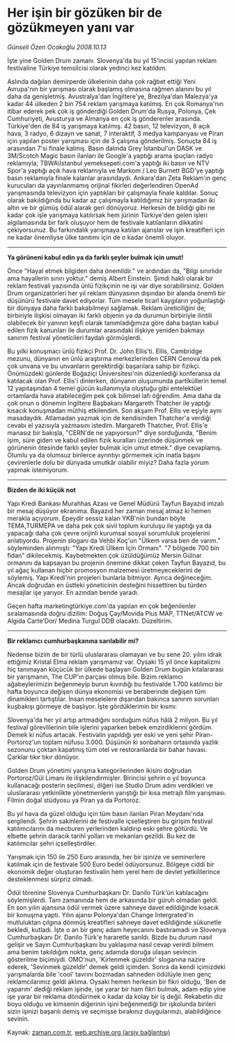 # Her işin bir gözüken bir de gözükmeyen yanı var

*Günseli Özen Ocakoğlu 2008.10.13*

<tr><td class="metin" colspan="2" style="padding-top: 20px; padding-left: 5px; padding-right: 10px;">İşte yine Golden Drum zamanı. Slovenya'da bu yıl 15'incisi yapılan reklam festivaline Türkiye temsilcisi olarak yedinci kez katıldım.</td></tr><tr><td class="metin" colspan="2" style="padding-top: 20px; padding-left: 5px; padding-right: 10px;"><p> Aslında dağılan demirperde ülkelerinin daha çok rağbet ettiği Yeni Avrupa'nın bir yarışması olarak başlamış olmasına rağmen alanını bu yıl daha da genişletmiş. Avustralya'dan İngiltere'ye, Brezilya'dan Malezya'ya kadar 44 ülkeden 2 bin 754 reklam yarışmaya katılmış. En çok Romanya'nın itibar ederek pek çok iş gönderdiği Golden Drum'da Rusya, Polonya, Çek Cumhuriyeti, Avusturya ve Almanya en çok iş gönderenler arasında. Türkiye'den de 84 iş yarışmaya katılmış. 42 basın, 12 televizyon, 8 açık hava, 3 radyo, 6 dizayn ve sanat, 7 interaktif, 3 medya kampanyası ve Piran için yapılan poster yarışması için de 3 çalışma gönderilmiş. Sonuçta 84 iş arasından 7'si finale kalmış. Basın dalında Grey İstanbul'un DASK ve 3M/Scotch Magic basın ilanları ile Google'a yaptığı arama ipuçları radyo reklamıyla; TBWA\İstanbul yemeksepeti.com'a yaptığı iki basın ve NTV Spor'a yaptığı açık hava reklamıyla ve Markom / Leo Burnett BGD'ye yaptığı basın reklamıyla finale kalanlar arasındaydı. Ankara'dan Zeta Reklam'ın genç kurucuları da yayınlanmamış orijinal fikirleri değerlendiren OpenAd yarışmasında televizyon için yaptıkları bir çalışmayla finale kaldılar. Sonuç olarak bakıldığında bu kadar az çalışmayla katıldığımız bir yarışmadan iki altın ve bir gümüş ödül alarak geri dönüyoruz. Herkesin de bildiği gibi ne kadar çok işle yarışmaya katılırsak hem jürinin Türkiye'den gelen işleri algılamasında bir fark oluşuyor hem de festivale katılanların dikkatini çekiyorsunuz. Bu farkındalık yarışmaya katılan ajanslar ve işin kreatifleri için ne kadar önemliyse ülke tanıtımı için de o kadar önemli oluyor. 
<p><hr/>
<p><b>Ya görüneni kabul edin ya da farklı şeyler bulmak için umut!</b>
<p>Önce "Hayal etmek bilgiden daha önemlidir." ve ardından da, "Bilgi sınırlıdır ama hayallerin sınırı yoktur." demiş Albert Einstein. Şimdi haklı olarak bir reklam festivali yazısında ünlü fizikçinin ne işi var diye sorabilirsiniz. Golden Drum organizatörleri her yıl reklam dünyasının dışından bir alanda önemli bir düşünürü festivale davet ediyorlar. Tüm mesele ticarî kaygıların yoğunlaştığı bir dünyaya daha farklı bakabilmeyi sağlamak. Reklam üreticiliğini de; birbiriyle ilişkisi olmayan iki farklı objenin ya da durumun birbiriyle ilintili olabilecek bir yanının keşfi olarak tanımladığımıza göre daha baştan kabul edilen fizik kanunları ile durumlar arasındaki ilişkiye yeniden bakmayı sanırım festival yöneticileri faydalı görmüşlerdi. 
<p> Bu yılki konuşmacı ünlü fizikçi Prof. Dr. John Ellis'ti. Ellis, Cambridge mezunu, dünyanın en ünlü araştırma merkezlerinden CERN Cenova'da pek çok unvana ve bu unvanların gerektirdiği başarılara sahip bir fizikçi. Önümüzdeki günlerde Boğaziçi Üniversitesi'nin düzenlediği konferansa da katılacak olan Prof. Ellis'i dinlerken, dünyanın oluşumunda partiküllerin temel 12 yapıtaşından 4 temel gücün kullanımıyla oluştuğu gibi entelektüel ortamlarda hava atabileceğim pek çok bilimsel lafı öğrendim. Ama daha da çok onun o dönemin İngiltere Başbakanı Margareth Thatcher ile yaptığı kısacık konuşmadan müthiş etkilendim. Son akşam Prof. Ellis ve eşiyle aynı masadaydık. Atlamadan yazmak için de kendisinden Thatcher'a verdiği cevabı el yazısıyla yazmasını istedim. Margareth Thatcher, Prof. Ellis'e manasız bir bakışla, "CERN'de ne yapıyorsun?" diye sorduğunda, "Benim işim, süre giden ve kabul edilen fizik kuralları üzerinde düşünmek ve görünenin ötesinde farklı şeyler bulmak için umut etmek." diye cevaplamış. Olumlu ya da olumsuz binlerce ayrıntıyı görmemek için inatla başını çevirenlerle dolu bir dünyada umutkâr olabilir miyiz? Daha fazla yorum yapmak istemiyorum. 
<p><hr/>
<p><b>Bizden de iki küçük not </b>
<p> Yapı Kredi Bankası Murahhas Azası ve Genel Müdürü Tayfun Bayazıd imzalı bir mesaj düşüyor ekranıma. Bayazıd her zaman mesaj atmaz ki hemen merakla açıyorum. Epeydir sessiz kalan YKB'nin bundan böyle TEMA,TURMEPA ve daha pek çok sivil toplum kuruluşu ile yaptığı ya da yapacağı daha çok çevre orijinli kurumsal sosyal sorumluluk projelerini anlatıyordu. Projenin sloganı da Vehbi Koç'un "Ülkem varsa ben de varım." söyleminden alınmıştı: "Yapı Kredi Ülkem İçin Ormanı". "7 bölgede 700 bin fidan" dikilecekmiş. Kaybetmekten çok üzüldüğümüz Mersin Gülnar ormanını da kapsayan bu projenin önemine dikkat çeken Tayfun Bayazıd, bu yıl ağaç kullanan hiçbir promosyon malzemesi üretmeyeceklerini de söylemiş. Yapı Kredi'nin projeleri bunlarla bitmiyor. Ayrıca değineceğim. Ancak doğrudan en üstteki yöneticinin desteğini hissettiren bu türden mesajlar işe yarıyor. En azından bende yaradı. 
<p> Geçen hafta marketingtürkiye.com'da yapılan en çok beğenilenler sıralamasında doğru dizilim: Doğuş Çay/Movida Plus MAP, TTNet/ATCW ve Algida Carte'Dor/ Medina Turgul DDB olacaktı. Düzeltirim.
<p><hr/>
<p><b>Bir reklamcı cumhurbaşkanına sarılabilir mi?</b>
<p>Nedense bizim de bir türlü uluslararası olamayan ve bu sene 20. yılını idrak ettiğimiz Kristal Elma reklam yarışmamız var. Oysaki 15 yıl önce kapitalizmi hiç tanımayan küçücük bir ülkede başlayan Golden Drum bugün kıtalararası bir yarışmanın, The CUP'ın parçası olmuş bile. Bizim reklamcı ağabeylerimizin beğenmeyip burun kıvırdığı bu festivalde 1.700 katılımcı bir hafta boyunca değişen dünya ekonomisi ve beraberinde değişen tüm dinamikleri tartıştılar. İnsan meselelere dışarıdan bakınca sanırım sorunları kuşbakışı görmeye de başlıyor. İşte gördüklerimin bir kısmı: 
<p> Slovenya'da her yıl artıp artmadığını sorduğum nüfus hâlâ 2 milyon. Bu yıl festival görevlilerinin bile işlerini yaparken bebek emzirdiklerini gördüm. Demek ki nüfus artacak. Festivalin yapıldığı yer eski ve yeni şehir Piran-Portoroz'un toplam nüfusu 3.000. Düşünün ki sonbaharın ortasında yazlık sezonunu çoktan kapatmış tüm otel ve restoranlarda bir bahar havası. Çarklar tıkır tıkır dönüyor. 
<p> Golden Drum yönetimi yarışma kategorilerinden ikisini doğrudan Portoroz/Gül Limanı ile ilişkilendirmişler. Birincisi şehrin o yıl boyunca kullanacağı posterin seçilmesi, diğeri ise Studio Drum adını verdikleri ve uluslararası yetkinlikte yönetmenlerin yarıştığı bir kısa metrajlı film yarışması. Filmin doğal stüdyosu ya Piran ya da Portoroz. 
<p> Bu yıl hava da güzel olduğu için tüm basın ilanları Piran Meydanı'nda sergilendi. Şehrin sakinlerini de festivalle içselleştiren bu girişim festival katılımcılarını da mecburen yerlerinden kaldırıp eski şehre götürdü. Ve elbette şehrin daracık tarihî yolları ve mekanları gezildi. Bu kez de katılımcılar şehri içselleştirdiler. 
<p> Yarışmak için 150 ile 250 Euro arasında, her bir işinize ve seminerlere katılmak için de festivale 500 Euro bedel ödüyorsunuz. Bölgeye ciddi bir ekonomik değer oluşturan festivalin hem yerel hem de devlet yetkililerince desteklenmesi sürpriz olmadı. 
<p> Ödül törenine Slovenya Cumhurbaşkanı Dr. Danilo Türk'ün katılacağını söylemişlerdi. Tam zamanında hem de arkasında bir güruh olmadan geldi. En son yılın ajansına ödül vermek üzere sahneye davet edildiğinde kısacık bir konuşma yaptı. Yılın ajansı Polonya'dan Change Intergrated'in mutluluktan çılgına dönmüş kreatifleri sahneye davet edildiğinde sükunetle bekledi, kutladı. İşte o an bir genç adam heyecanını bastıramadı ve Slovenya Cumhurbaşkanı Dr. Danilo Türk'e hararetle sarıldı. Bizde bu durum nasıl gelişir ve Sayın Cumhurbaşkanı bu yaklaşıma nasıl cevap verirdi bilmem ama benim takıldığım nokta, genç adamda doruğa ulaşan sevincin gösterilme biçimiydi. OMO'nun, 'Kirlenmek güzeldir' sloganına nazire ederek, 'Sevinmek güzeldir' demek geldi içimden. Sonra da kendi içimizdeki yarışmalarda bile 'cool' tavrını bozmadan sahneden ödülüyle inen genç reklamcılarımız geldi aklıma. Oysaki hemen herkesin bir fikri olduğu, 'Ben de yaparım' dediği reklam işinde, işe yarar bir ham fikri bulmak, adam edip yine işe yarar bir reklama döndürmek o kadar da kolay bir iş değil. Rekabetin diz boyu olduğu ve kimsenin diğerinin işini beğenmediği bir işkolunda birileri sizin işinizi başarılı demiş ve seçmişse bırakınız duygularınızı, alabildiğince sevinin. <br/></p></p></p></p></p></p></p></p></p></p></p></p></p></p></p></p></p></td></tr>

Kaynak: [zaman.com.tr](http://zaman.com.tr/yazar.do?yazino=748705), [web.archive.org (arşiv bağlantısı)](http://web.archive.org/web/20090901050331/http://www.zaman.com.tr:80/yazar.do?yazino=748705)
